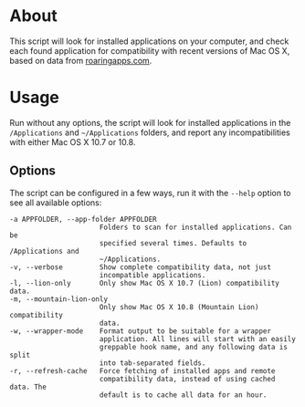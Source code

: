 About
=====

This script will look for installed applications on your computer, and check each found application for compatibility with recent versions of Mac OS X, based on data from [roaringapps.com](http://roaringapps.com).

Usage
=====

Run without any options, the script will look for installed applications in the `/Applications` and `~/Applications` folders, and report any incompatibilities with either Mac OS X 10.7 or 10.8.

Options
-------

The script can be configured in a few ways, run it with the `--help` option to see all available options:

```
-a APPFOLDER, --app-folder APPFOLDER
                      Folders to scan for installed applications. Can be
                      specified several times. Defaults to /Applications and
                      ~/Applications.
-v, --verbose         Show complete compatibility data, not just
                      incompatible applications.
-l, --lion-only       Only show Mac OS X 10.7 (Lion) compatibility data.
-m, --mountain-lion-only
                      Only show Mac OS X 10.8 (Mountain Lion) compatibility
                      data.
-w, --wrapper-mode    Format output to be suitable for a wrapper
                      application. All lines will start with an easily
                      greppable hook name, and any following data is split
                      into tab-separated fields.
-r, --refresh-cache   Force fetching of installed apps and remote
                      compatibility data, instead of using cached data. The
                      default is to cache all data for an hour.
```

